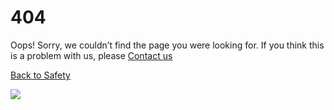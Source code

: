 # 404

Oops! Sorry, we couldn’t find the page you were looking for. If you think this is a problem with us, please [Contact us](https://edunexia.com/inscrever?polo=XYZ#)

[Back to Safety](https://edunexia.com/)

![](https://edunexia.com/wp-content/themes/geeks/assets/images/error/404-error-img.svg)